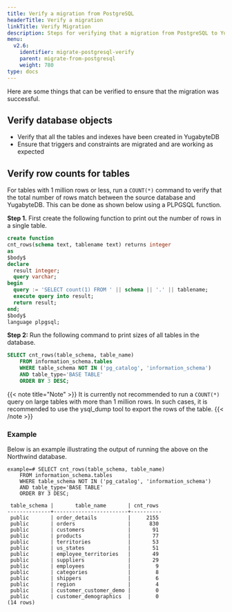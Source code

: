 ```yaml
---
title: Verify a migration from PostgreSQL
headerTitle: Verify a migration
linkTitle: Verify Migration
description: Steps for verifying that a migration from PostgreSQL to YugabyteDB was successful.
menu:
  v2.6:
    identifier: migrate-postgresql-verify
    parent: migrate-from-postgresql
    weight: 780
type: docs
---
```



Here are some things that can be verified to ensure that the migration was successful.

## Verify database objects

* Verify that all the tables and indexes have been created in YugabyteDB
* Ensure that triggers and constraints are migrated and are working as expected

## Verify row counts for tables

For tables with 1 million rows or less, run a `COUNT(*)` command to verify that the total number of rows match between the source database and YugabyteDB. This can be done as shown below using a PLPGSQL function.

**Step 1.** First create the following function to print out the number of rows in a single table.

```sql
create function
cnt_rows(schema text, tablename text) returns integer
as
$body$
declare
  result integer;
  query varchar;
begin
  query := 'SELECT count(1) FROM ' || schema || '.' || tablename;
  execute query into result;
  return result;
end;
$body$
language plpgsql;
```

**Step 2:** Run the following command to print sizes of all tables in the database.

```sql
SELECT cnt_rows(table_schema, table_name)
    FROM information_schema.tables
    WHERE table_schema NOT IN ('pg_catalog', 'information_schema')
    AND table_type='BASE TABLE'
    ORDER BY 3 DESC;
```

{{< note title="Note" >}}
It is currently not recommended to run a `COUNT(*)` query on large tables with more than 1 million rows. In such cases, it is recommended to use the ysql_dump tool to export the rows of the table.
{{< /note >}}

### Example

Below is an example illustrating the output of running the above on the Northwind database.

```
example=# SELECT cnt_rows(table_schema, table_name)
    FROM information_schema.tables
    WHERE table_schema NOT IN ('pg_catalog', 'information_schema')
    AND table_type='BASE TABLE'
    ORDER BY 3 DESC;

 table_schema |       table_name       | cnt_rows
--------------+------------------------+----------
 public       | order_details          |     2155
 public       | orders                 |      830
 public       | customers              |       91
 public       | products               |       77
 public       | territories            |       53
 public       | us_states              |       51
 public       | employee_territories   |       49
 public       | suppliers              |       29
 public       | employees              |        9
 public       | categories             |        8
 public       | shippers               |        6
 public       | region                 |        4
 public       | customer_customer_demo |        0
 public       | customer_demographics  |        0
(14 rows)
```
